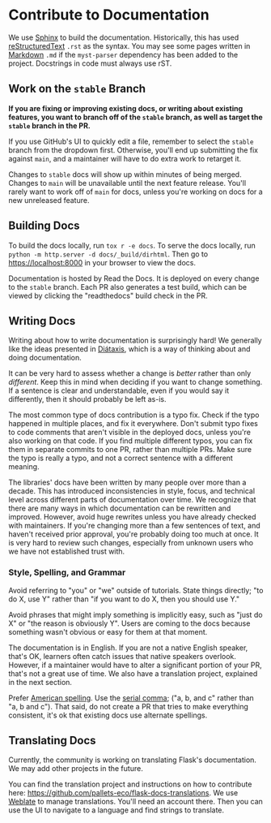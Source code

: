 # Contribute to Documentation

We use [Sphinx] to build the documentation. Historically, this has used
[reStructuredText] `.rst` as the syntax. You may see some pages written in
[Markdown] `.md` if the `myst-parser` dependency has been added to
the project. Docstrings in code must always use rST.

[Sphinx]: https://sphinx-doc.org
[reStructuredText]: https://docutils.sourceforge.io/rst.html
[Markdown]: https://commonmark.org

## Work on the `stable` Branch

**If you are fixing or improving existing docs, or writing about existing
features, you want to branch off of the `stable` branch, as well as target the
`stable` branch in the PR.**

If you use GitHub's UI to quickly edit a file, remember to select the `stable`
branch from the dropdown first. Otherwise, you'll end up submitting the fix
against `main`, and a maintainer will have to do extra work to retarget it.

Changes to `stable` docs will show up within minutes of being merged. Changes to
`main` will be unavailable until the next feature release. You'll rarely want to
work off of `main` for docs, unless you're working on docs for a new unreleased
feature.

## Building Docs

To build the docs locally, run `tox r -e docs`. To serve the docs locally, run
`python -m http.server -d docs/_build/dirhtml`. Then go to <https://localhost:8000>
in your browser to view the docs.

Documentation is hosted by Read the Docs. It is deployed on every change to the
`stable` branch. Each PR also generates a test build, which can be viewed by
clicking the "readthedocs" build check in the PR.

## Writing Docs

Writing about how to write documentation is surprisingly hard! We generally like
the ideas presented in [Diátaxis], which is a way of thinking about and doing
documentation.

[Diátaxis]: https://diataxis.fr

It can be very hard to assess whether a change is _better_ rather than only
_different_. Keep this in mind when deciding if you want to change something. If
a sentence is clear and understandable, even if you would say it differently,
then it should probably be left as-is.

The most common type of docs contribution is a typo fix. Check if the typo
happened in multiple places, and fix it everywhere. Don't submit typo fixes to
code comments that aren't visible in the deployed docs, unless you're also
working on that code. If you find multiple different typos, you can fix them in
separate commits to one PR, rather than multiple PRs. Make sure the typo is
really a typo, and not a correct sentence with a different meaning.

The libraries' docs have been written by many people over more than a decade.
This has introduced inconsistencies in style, focus, and technical level across
different parts of documentation over time. We recognize that there are many
ways in which documentation can be rewritten and improved. However, avoid huge
rewrites unless you have already checked with maintainers. If you're changing
more than a few sentences of text, and haven't received prior approval, you're
probably doing too much at once. It is very hard to review such changes,
especially from unknown users who we have not established trust with.

### Style, Spelling, and Grammar

Avoid referring to "you" or "we" outside of tutorials. State things directly;
"to do X, use Y" rather than "if you want to do X, then you should use Y."

Avoid phrases that might imply something is implicitly easy, such as "just do X"
or "the reason is obviously Y". Users are coming to the docs because something
wasn't obvious or easy for them at that moment.

The documentation is in English. If you are not a native English speaker, that's
OK, learners often catch issues that native speakers overlook. However, if a
maintainer would have to alter a significant portion of your PR, that's not a
great use of time. We also have a translation project, explained in the next
section.

Prefer [American spelling]. Use the [serial comma]; ("a, b, and c" rather than
"a, b and c"). That said, do not create a PR that tries to make everything
consistent, it's ok that existing docs use alternate spellings.

[American spelling]: https://www.oxfordinternationalenglish.com/differences-in-british-and-american-spelling/
[serial comma]: https://www.grammarly.com/blog/punctuation-capitalization/what-is-the-oxford-comma/

## Translating Docs

Currently, the community is working on translating Flask's documentation. We may
add other projects in the future.

You can find the translation project and instructions on how to contribute here:
<https://github.com/pallets-eco/flask-docs-translations>. We use [Weblate] to
manage translations. You'll need an account there. Then you can use the UI to navigate
to a language and find strings to translate.

[Weblate]: https://weblate.org
